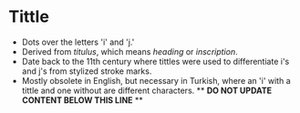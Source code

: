 Tittle
======

* Dots over the letters 'i' and 'j.'
* Derived from _titulus_, which means _heading_ or _inscription_.
* Date back to the 11th century where tittles were used to differentiate i's and j's from stylized stroke marks.
* Mostly obsolete in English, but necessary in Turkish, where an 'i' with a tittle and one without are different characters.
** **DO NOT UPDATE CONTENT BELOW THIS LINE** **

